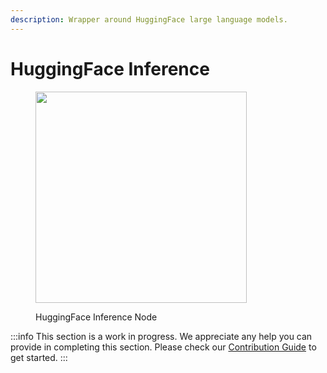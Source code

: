 ```yaml
---
description: Wrapper around HuggingFace large language models.
---
```


# HuggingFace Inference

<figure><img src="..//.gitbook/assets/image (5).png" alt="" width="338" /><figcaption><p>HuggingFace Inference Node</p></figcaption></figure>

:::info
This section is a work in progress. We appreciate any help you can provide in completing this section. Please check our [Contribution Guide](../../../contributing/) to get started.
:::
